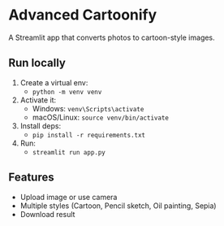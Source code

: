# Advanced Cartoonify

A Streamlit app that converts photos to cartoon-style images.

## Run locally
1. Create a virtual env:
   - `python -m venv venv`
2. Activate it:
   - Windows: `venv\Scripts\activate`
   - macOS/Linux: `source venv/bin/activate`
3. Install deps:
   - `pip install -r requirements.txt`
4. Run:
   - `streamlit run app.py`

## Features
- Upload image or use camera
- Multiple styles (Cartoon, Pencil sketch, Oil painting, Sepia)
- Download result
